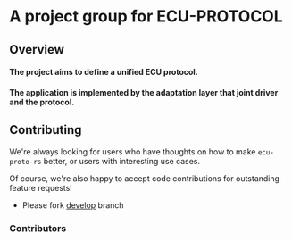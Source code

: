 # A project group for ECU-PROTOCOL

## Overview
  #### The project aims to define a unified ECU protocol.

  #### The application is implemented by the adaptation layer that joint driver and the protocol.

## Contributing

We're always looking for users who have thoughts on how to make `ecu-proto-rs` better, or users with
interesting use cases.

Of course, we're also happy to accept code contributions for outstanding feature requests!

* Please fork [develop](https://github.com/jesses2025smith/ecu-proto-rs/tree/develop) branch

### Contributors
<a href="https://github.com/jesses2025smith/ecu-proto-rs/graphs/contributors">
  <img src="https://contributors-img.web.app/image?repo=jesses2025smith/ecu-proto-rs" alt=""/>
</a>
